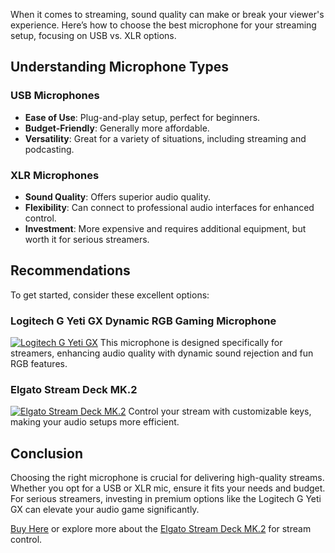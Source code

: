 When it comes to streaming, sound quality can make or break your viewer's experience. Here’s how to choose the best microphone for your streaming setup, focusing on USB vs. XLR options.

## Understanding Microphone Types

### USB Microphones
- **Ease of Use**: Plug-and-play setup, perfect for beginners.
- **Budget-Friendly**: Generally more affordable.
- **Versatility**: Great for a variety of situations, including streaming and podcasting.

### XLR Microphones
- **Sound Quality**: Offers superior audio quality.
- **Flexibility**: Can connect to professional audio interfaces for enhanced control.
- **Investment**: More expensive and requires additional equipment, but worth it for serious streamers.

## Recommendations
To get started, consider these excellent options:

### Logitech G Yeti GX Dynamic RGB Gaming Microphone
[![Logitech G Yeti GX](https://www.gamestreamingsetup.com/logitech-g-yeti-gx.jpg)](https://amzn.to/446et4B)
This microphone is designed specifically for streamers, enhancing audio quality with dynamic sound rejection and fun RGB features.

### Elgato Stream Deck MK.2
[![Elgato Stream Deck MK.2](https://www.gamestreamingsetup.com/elgato-stream-deck-mk2.jpg)](https://amzn.to/43ECm3m)
Control your stream with customizable keys, making your audio setups more efficient.

## Conclusion
Choosing the right microphone is crucial for delivering high-quality streams. Whether you opt for a USB or XLR mic, ensure it fits your needs and budget. For serious streamers, investing in premium options like the Logitech G Yeti GX can elevate your audio game significantly.

<a href="https://amzn.to/446et4B" class="btn btn-primary">Buy Here</a> or explore more about the [Elgato Stream Deck MK.2](https://amzn.to/43ECm3m) for stream control.